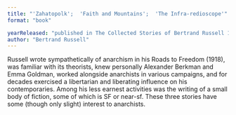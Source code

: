 ```yaml
---
title: "'Zahatopolk';  'Faith and Mountains';  'The Infra-redioscope'"
format: "book"

yearReleased: "published in The Collected Stories of Bertrand Russell 1972"
author: "Bertrand Russell"
---
```

Russell wrote sympathetically of anarchism in his Roads to Freedom (1918), was familiar with its theorists, knew personally Alexander Berkman and Emma Goldman, worked alongside anarchists in various campaigns, and for decades exercised a libertarian and liberating influence on his contemporaries. Among his less earnest activities was the writing of a small body of fiction, some of which is SF or near-sf. These three stories have some (though only slight) interest to anarchists.